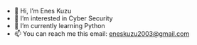 - 👋 Hi, I’m Enes Kuzu
- 👀 I’m interested in Cyber Security
- 🌱 I’m currently learning Python
- 📫 You can reach me this email: eneskuzu2003@gmail.com

